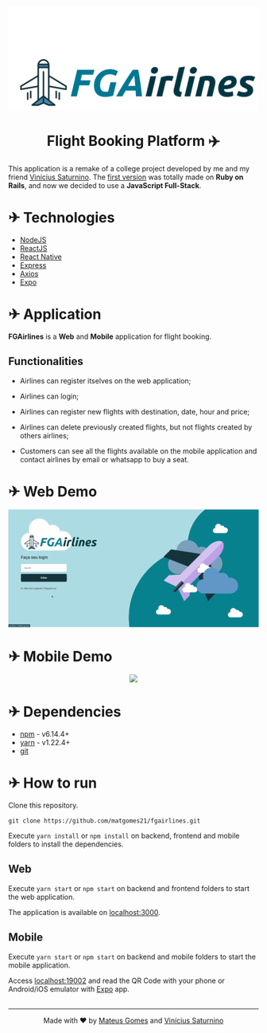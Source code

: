 <p align="center">
    <img src="./frontend/src/assets/big-logo.svg" />
</p>

 <h1 align="center">
    Flight Booking Platform ✈️
 </h1>

This application is a remake of a college project developed by me and my friend [Vinícius Saturnino](https://github.com/viniciussaturnino). The [first version](https://gitlab.com/viniciussaturnino07/fgairlines) was totally made on **Ruby on Rails**, and now we decided to use a **JavaScript Full-Stack**.

# ✈ Technologies

- [NodeJS](https://nodejs.org/en/)
- [ReactJS](https://reactjs.org/)
- [React Native](https://reactnative.dev/)
- [Express](https://expressjs.com/pt-br/)
- [Axios](https://www.npmjs.com/package/axios)
- [Expo](https://expo.io/)

# ✈ Application

**FGAirlines** is a **Web** and **Mobile** application for flight booking.

## Functionalities

- Airlines can register itselves on the web application;

- Airlines can login;

- Airlines can register new flights with destination, date, hour and price;

- Airlines can delete previously created flights, but not flights created by others airlines;

- Customers can see all the flights available on the mobile application and contact airlines by email or whatsapp to buy a seat.

# ✈ Web Demo

<p align="center">
    <img src="./github/desktop-demonstration.gif?raw=true" />
</p>

# ✈ Mobile Demo

<p align="center">
    <img src="./github/mobile-demo.gif?raw=true" height="425" />
</p>

# ✈ Dependencies

- [npm](https://www.npmjs.com/) - v6.14.4+
- [yarn](https://yarnpkg.com/) - v1.22.4+
- [git](https://git-scm.com/)

# ✈ How to run

Clone this repository.
```
git clone https://github.com/matgomes21/fgairlines.git
```
Execute ```yarn install``` or ```npm install``` on backend, frontend and mobile folders to install the dependencies.

## Web

Execute ```yarn start``` or ```npm start``` on backend and frontend folders to start the web application.

The application is available on [localhost:3000](http://localhost:3000).

## Mobile

Execute ```yarn start``` or ```npm start``` on backend and mobile folders to start the mobile application.

Access [localhost:19002](http://localhost:19002/) and read the QR Code with your phone or Android/iOS emulator with [Expo](https://expo.io/) app.
<br>
<br>

---

<p align="center">Made with ❤️ by <a href="https://github.com/matgomes21">Mateus Gomes</a> and <a href="https://github.com/viniciussaturnino">Vinícius Saturnino</a></p>